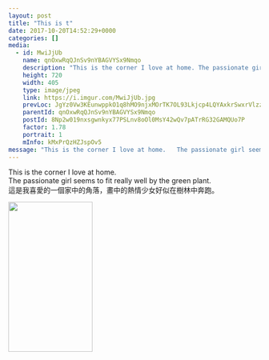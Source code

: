 ```yaml
---
layout: post
title: "This is t" 
date: 2017-10-20T14:52:29+0000 
categories: [] 
media:
  - id: MwiJjUb
    name: qnOxwRqQJnSv9nYBAGVYSx9Nmqo
    description: "This is the corner I love at home. The passionate girl seems to fit really well by the green plant. 這是我喜愛的一個家中的角落，畫中的熱情少女好似在樹林中奔跑。"   
    height: 720
    width: 405
    type: image/jpeg
    link: https://i.imgur.com/MwiJjUb.jpg
    prevLoc: JgYz0Vw3KEunwppkO1q8hMO9njxMOrTK7OL93Lkjcp4LQYAxkrSwxrVlzzN6FwzEXlk8RkC1kyGyBzn8FvRLRLwJW1HNY1yvz0MLIrPV4GLZREcJxmmrM0OEiLYjMXppNOUmgvr0RoQNHYRJJVngAmIJRx6Bv6XNUrE6kBQ9mmi9Jvr9PglDI7gWElzwBXfrJWQNzq4RCJvp4wE7ooIrvMQlVo1JFlm4VMN9LwCQ0R53GDgyuJjAr2BnR3CQ7vAxpMJ0s6Wv
    parentId: qnOxwRqQJnSv9nYBAGVYSx9Nmqo
    postId: 8Np2w019nxsgwnkyx77PSLnv8oOl0MsY42wQv7pATrRG32GAMQUo7P
    factor: 1.78
    portrait: 1
    mInfo: kMxPrQzHZJspOv5
message: "This is the corner I love at home.   The passionate girl seems to fit really well by the green plant.   這是我喜愛的一個家中的角落，畫中的熱情少女好似在樹林中奔跑。"
---
```


This is the corner I love at home.   
The passionate girl seems to fit really well by the green plant.   
這是我喜愛的一個家中的角落，畫中的熱情少女好似在樹林中奔跑。


[//]: #media:  
<a href="https://i.imgur.com/MwiJjUb.jpg"><img src="https://i.imgur.com/MwiJjUb.jpg" height="300" width="168" /></a> 
 
